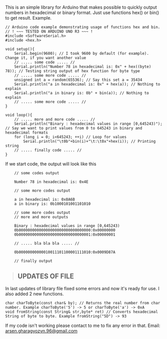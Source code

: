 This is an simple library for Arduino that makes possible to quickly output numbers in hexadecimal or binary format.
Just use functions hex() or bin() to get result. Example.
```arduino
// Arduino code example demonstrating usage of functions hex and bin.
// ! ~~~ TESTED ON ARDUINO UNO R3 ~~~ !
#include <SoftwareSerial.h>
#include <hex.h>

void setup(){
	Serial.begin(9600); // I took 9600 by default (for example). Change it, if you want another value
	// ..... some code ..... //
	Serial.println("Number 78 in hexadecimal is: 0x" + hex((byte) 78)); // Testing string output of hex function for byte type
	// ..... some more code ..... //
	unsigned int a = random(65536); // Say this set a = 35434
	Serial.println("a in hexadecimal is: 0x" + hex(a)); // Nothing to explain
	Serial.println("a in binary is: 0b" + bin(a)); // Nothing to explain
	// ..... some more code ..... //
}

void loop(){
	// ..... more and more code ..... //
	Serial.println("Binary : hexadecimal values in range [0,645243)"); // Say we want to print values from 0 to 645243 in binary and hexadecimal formats
	for (long i = 0; i<645243; ++i) // Loop for values
		Serial.println("\t0b"+bin(i)+"\t:\t0x"+hex(i)); // Printing string
	// ..... finally code ..... //
}
```

If we start code, the output will look like this
```
	// some codes output
	
	Number 78 in hexadecimal is: 0x4E
	
	// some more codes output
	
	a in hexadecimal is: 0x8A6B
	a in binary is: 0b‭1000101001101010
	
	// some more codes output
	// more and more outputs
	
	Binary : hexadecimal values in range [0,645243)
	0b00000000000000000000000000000000:0x00000000
	0b00000000000000000000000000000001:0x00000001
	
	// ..... bla bla bla ..... //
	
	0b‭00000000000010011101100001111010‬:0x000‭9D87A
	
	// finally output
```
>##   UPDATES OF FILE

In last updates of library file fixed some errors and now it's ready for use. I also added 2 new functions.
```arduino
char charToByte(const char& by); // Returns the real number from char number. Example charToByte('5') -> 5 or charToByte('a') -> 0xA
void fromString(const String& str,byte* ret) // Converts hexadecimal String of byte to byte. Example fromString("5D") -> 93
```

If my code isn't working please contact to me to fix any error in that. Email: arsen.gharagyozyn.96@gmail.com
